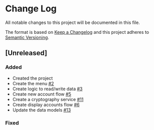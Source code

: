 # Change Log

All notable changes to this project will be documented in this file.

The format is based on [Keep a Changelog](http://keepachangelog.com/)
and this project adheres to [Semantic Versioning](http://semver.org/).

## [Unreleased]

### Added

- Created the project
- Create the menu [#2](https://github.com/tenea07adi/WPass/issues/2)
- Create logic to read/write data [#3](https://github.com/tenea07adi/WPass/issues/3)
- Create new account flow [#5](https://github.com/tenea07adi/WPass/issues/5)
- Create a cryptography service [#11](https://github.com/tenea07adi/WPass/issues/11)
- Create display accounts flow [#6](https://github.com/tenea07adi/WPass/issues/6)
- Update the data models [#13](https://github.com/tenea07adi/WPass/issues/13)

### Fixed
